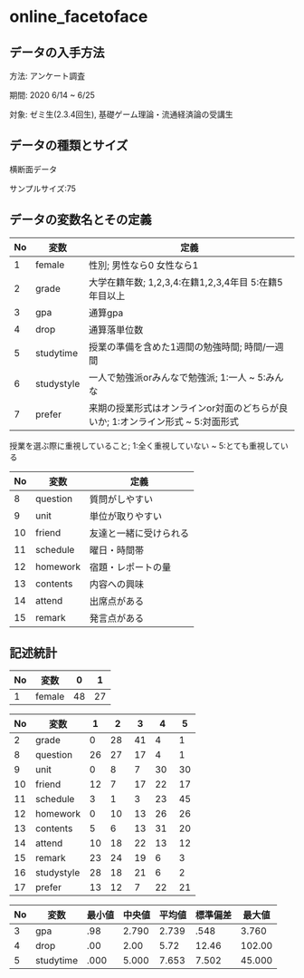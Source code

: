 # online_facetoface

## データの入手方法

方法: アンケート調査

期間: 2020 6/14 ~ 6/25

対象: ゼミ生(2.3.4回生), 基礎ゲーム理論・流通経済論の受講生

## データの種類とサイズ

横断面データ

サンプルサイズ:75

## データの変数名とその定義

| No  |     変数     | 定義                                              |
| --- | ----------- | --------------------------------------------------|
| 1   | female      | 性別; 男性なら0 女性なら1                                 |
| 2   | grade       | 大学在籍年数; 1,2,3,4:在籍1,2,3,4年目 5:在籍5年目以上    |
| 3   | gpa         | 通算gpa                                           |
| 4  | drop        | 通算落単位数                                    |
| 5  | studytime   | 授業の準備を含めた1週間の勉強時間; 時間/一週間      |
| 6  | studystyle  |   一人で勉強派orみんなで勉強派; 1:一人 ~ 5:みんな                     |
| 7  | prefer     |  来期の授業形式はオンラインor対面のどちらが良いか; 1:オンライン形式 ~ 5:対面形式    |

授業を選ぶ際に重視していること;  1:全く重視していない ~ 5:とても重視している

| No  |      変数      |       定義                                       |
| --- | ----------- | --------------------------------------------------|
| 8   | question    |     質問がしやすい                                   |
| 9   | unit        |     単位が取りやすい                                 |
| 10   | friend      |       友達と一緒に受けられる                         |
| 11   | schedule    |      曜日・時間帯                                   |
| 12   | homework    |       宿題・レポートの量                              |
| 13   | contents    |      内容への興味                                   |
| 14  | attend      |       出席点がある                                   |
| 15  | remark      |     発言点がある                                     |

## 記述統計

| No  | 変数        |   0    |  1     |
| --- | ----------- | ------- | ------- |
| 1 |   female       |   48    |   27      |

| No  | 変数        |  1         |  2　     | 3       | 4　    |  5     |
| --- | ----------- | --------  | -------  | ------ | ----- | ------  |
| 2 |   grade       |    0      |    28    |    41  |   4  |   1     |
| 8 |   question    |    26     |   27       |   17       |     4      |    1     |
| 9 |   unit        |  0       |     8     |      7    |     30      |   30      |
| 10 |   friend       |    12     |   7       |    17      |    22       |    17     |
| 11 |   schedule     |    3     |    1      |     3     |    23       |    45     |
| 12 |   homework     |    0     |    10      |    13      |     26      |   26      |
| 13 |   contents     |   5       |   6       |     13     |     31      |     20    |
| 14 |   attend      |     10      |    18      |    22      |     13      |   12      |
| 15 |   remark      |     23    |      24    |     19     |    6       |    3     |
| 16 |   studystyle |     28   |   18    |    21   |    6  |   2     |
| 17 |   prefer     |     13    |  12  |    7      | 22   |    21       |

| No   |     変数    |  最小値 | 中央値 |  平均値  |  標準偏差  |  最大値   |
| --- | ----------- | ------- | ------- |  -------- | ------- | -------- |
| 3 |   gpa        | .98      |   2.790  |     2.739  | .548    |  3.760 |
| 4 |   drop       |   .00      |   2.00   |   5.72    |  12.46   |  102.00 |
| 5 |   studytime  |    .000     |   5.000   |   7.653    |   7.502 |  45.000 |
